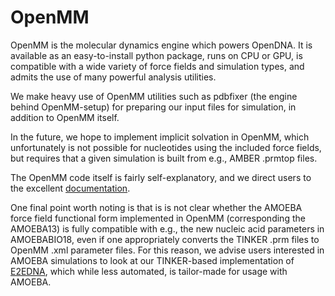 # OpenMM

OpenMM is the molecular dynamics engine which powers OpenDNA. 
It is available as an easy-to-install python package, runs on CPU or GPU, is compatible with a wide variety of force fields and simulation types, and admits the use of many powerful analysis utilities. 

We make heavy use of OpenMM utilities such as pdbfixer (the engine behind OpenMM-setup) for preparing our input files for simulation, in addition to OpenMM itself. 

In the future, we hope to implement implicit solvation in OpenMM, which unfortunately is not possible for nucleotides using the included force fields, but requires that a given simulation is built from e.g., AMBER .prmtop files.

The OpenMM code itself is fairly self-explanatory, and we direct users to the excellent [documentation](http://docs.openmm.org/latest/userguide/index.html).

One final point worth noting is that is is not clear whether the AMOEBA force field functional form implemented in OpenMM (corresponding the AMOEBA13) is fully compatible with e.g., the new nucleic acid parameters in AMOEBABIO18, even if one appropriately converts the TINKER .prm files to OpenMM .xml parameter files.
For this reason, we advise users interested in AMOEBA simulations to look at our TINKER-based implementation of [E2EDNA](https://github.com/InfluenceFunctional/E2EDNA), which while less automated, is tailor-made for usage with AMOEBA.
